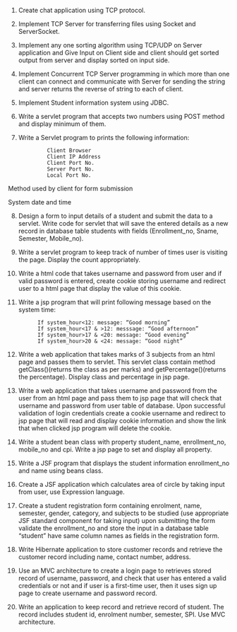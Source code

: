 
1. Create chat application using TCP protocol. 

2. Implement TCP Server for transferring files using Socket and ServerSocket. 

3. Implement any one sorting algorithm using TCP/UDP on Server application and Give Input on Client side and client should get sorted output from server and display sorted on input side. 

4. Implement Concurrent TCP Server programming in which more than one client can connect and communicate with Server for sending the string and server returns the reverse of string to each of client. 

5. Implement Student information system using JDBC. 

6. Write a servlet program that accepts two numbers using POST method and display minimum of them. 

7. Write a Servlet program to prints the following information: 

                Client Browser  
                Client IP Address  
                Client Port No.  
                Server Port No.  
                Local Port No. 

Method used by client for form submission 

System date and time 

8. Design a form to input details of a student and submit the data to a servlet. Write code for servlet that will save the entered details as a new record in database table students with fields (Enrollment_no, Sname, Semester, Mobile_no). 

9. Write a servlet program to keep track of number of times user is visiting the page. Display the count appropriately. 

10. Write a html code that takes username and password from user and if valid password is entered, create cookie storing username and redirect user to a html page that display the value of this cookie. 

11. Write a jsp program that will print following message based on the system time: 

              If system_hour<12: message: “Good morning” 
              If system_hour<17 & >12: messsage: “Good afternoon” 
              If system_hour>17 & <20: message: “Good evening” 
              If system_hour>20 & <24: message: “Good night” 

12. Write a web application that takes marks of 3 subjects from an html page and passes them to servlet. This servlet class contain method getClass()(returns the class as per marks) and getPercentage()(returns the percentage). Display class and percentage in jsp page. 

13. Write a web application that takes username and password from the user from an html page and pass them to jsp page that will check that username and password from user table of database. Upon successful validation of login credentials create a cookie username and redirect to jsp page that will read and display cookie information and show the link that when clicked jsp program will delete the cookie. 

14. Write a student bean class with property student_name, enrollment_no, mobile_no and cpi. Write a jsp page to set and display all property. 

15. Write a JSF program that displays the student information enrollment_no and name using beans class. 

16. Create a JSF application which calculates area of circle by taking input from user, use Expression language. 

17. Create a student registration form containing enrolment, name, semester, gender, category, and subjects to be studied (use appropriate JSF standard component for taking input) upon submitting the form validate the enrollment_no and store the input in a database table “student” have same column names as fields in the registration form. 

18. Write Hibernate application to store customer records and retrieve the customer record including name, contact number, address. 

19. Use an MVC architecture to create a login page to retrieves stored record of username, password, and check that user has entered a valid credentials or not and if user is a first-time user, then it uses sign up page to create username and password record. 

20. Write an application to keep record and retrieve record of student. The record includes student id, enrolment number, semester, SPI. Use MVC architecture. 
